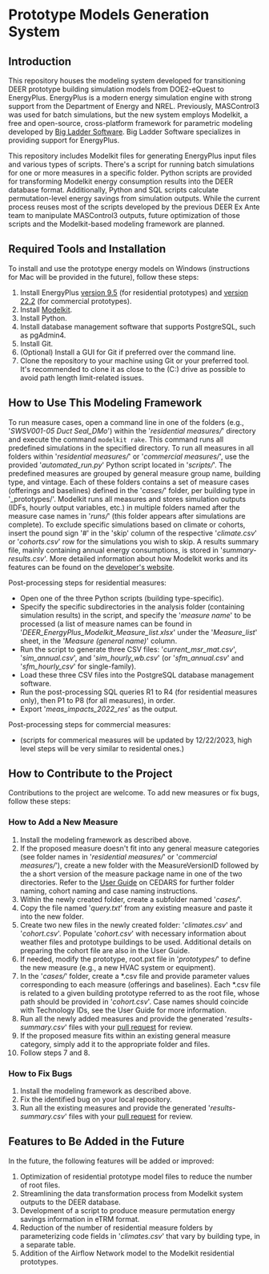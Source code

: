 # Prototype Models Generation System

## Introduction
This repository houses the modeling system developed for transitioning DEER prototype building simulation models from DOE2-eQuest to EnergyPlus. EnergyPlus is a modern energy simulation engine with strong support from the Department of Energy and NREL. Previously, MASControl3 was used for batch simulations, but the new system employs Modelkit, a free and open-source, cross-platform framework for parametric modeling developed by [Big Ladder Software](https://bigladdersoftware.com). Big Ladder Software specializes in providing support for EnergyPlus.

This repository includes Modelkit files for generating EnergyPlus input files and various types of scripts. There's a script for running batch simulations for one or more measures in a specific folder. Python scripts are provided for transforming Modelkit energy consumption results into the DEER database format. Additionally, Python and SQL scripts calculate permutation-level energy savings from simulation outputs. While the current process reuses most of the scripts developed by the previous DEER Ex Ante team to manipulate MASControl3 outputs, future optimization of those scripts and the Modelkit-based modeling framework are planned.

## Required Tools and Installation
To install and use the prototype energy models on Windows (instructions for Mac will be provided in the future), follow these steps:

1. Install EnergyPlus [version 9.5](https://github.com/NREL/EnergyPlus/releases/tag/v9.5.0) (for residential prototypes) and [version 22.2](https://github.com/NREL/EnergyPlus/releases/tag/v22.2.0) (for commercial prototypes).
2. Install [Modelkit](https://share.bigladdersoftware.com/files/modelkit-caboodle-0.9.3+59d2aa1.exe).
3. Install Python.
4. Install database management software that supports PostgreSQL, such as pgAdmin4.
5. Install Git.
6. (Optional) Install a GUI for Git if preferred over the command line.
7. Clone the repository to your machine using Git or your preferred tool. It's recommended to clone it as close to the (C:) drive as possible to avoid path length limit-related issues.

## How to Use This Modeling Framework
To run measure cases, open a command line in one of the folders (e.g., '_SWSV001-05 Duct Seal_DMo_') within the '_residential measures/_' directory and execute the command `modelkit rake`. This command runs all predefined simulations in the specified directory. To run all measures in all folders within '_residential measures/_' or '_commercial measures/_', use the provided '_automated_run.py_' Python script located in '_scripts/_'. The predefined measures are grouped by general measure group name, building type, and vintage. Each of these folders contains a set of measure cases (offerings and baselines) defined in the '_cases/_' folder, per building type in '_prototypes/'. Modelkit runs all measures and stores simulation outputs (IDFs, hourly output variables, etc.) in multiple folders named after the measure case names in '_runs/_' (this folder appears after simulations are complete). To exclude specific simulations based on climate or cohorts, insert the pound sign '#' in the 'skip' column of the respective '_climate.csv_' or '_cohorts.csv_' row for the simulations you wish to skip. A results summary file, mainly containing annual energy consumptions, is stored in '_summary-results.csv_'. More detailed information about how Modelkit works and its features can be found on the [developer's website](https://bigladdersoftware.com/projects/modelkit/).

Post-processing steps for residential measures:
- Open one of the three Python scripts (building type-specific).
- Specify the specific subdirectories in the analysis folder (containing simulation results) in the script, and specify the '_measure name_' to be processed (a list of measure names can be found in '_DEER_EnergyPlus_Modelkit_Measure_list.xlsx_' under the '_Measure_list_' sheet, in the '_Measure (general name)_' column.
- Run the script to generate three CSV files: '_current_msr_mat.csv_', '_sim_annual.csv_', and '_sim_hourly_wb.csv_' (or '_sfm_annual.csv_' and '_sfm_hourly_csv_' for single-family).
- Load these three CSV files into the PostgreSQL database management software.
- Run the post-processing SQL queries R1 to R4 (for residential measures only), then P1 to P8 (for all measures), in order.
- Export '_meas_impacts_2022_res_' as the output.

Post-processing steps for commercial measures:
- (scripts for commerical measures will be updated by 12/22/2023, high level steps will be very similar to residental ones.)

## How to Contribute to the Project
Contributions to the project are welcome. To add new measures or fix bugs, follow these steps:

### How to Add a New Measure
1. Install the modeling framework as described above.
2. If the proposed measure doesn't fit into any general measure categories (see folder names in '_residential measures/_' or '_commercial measures/_'), create a new folder with the MeasureVersionID followed by the a short version of the measure package name in one of the two directories. Refer to the [User Guide](https://cedars.sound-data.com/deer-resources/tools/energy-plus/) on CEDARS for further folder naming, cohort naming and case naming instructions.
3. Within the newly created folder, create a subfolder named '_cases/_'.
4. Copy the file named '_query.txt_' from any existing measure and paste it into the new folder.
5. Create two new files in the newly created folder: '_climates.csv_' and '_cohort.csv_'. Populate '_cohort.csv_' with necessary information about weather files and prototype buildings to be used. Additional details on preparing the cohort file are also in the User Guide.
6. If needed, modify the prototype, root.pxt file in '_prototypes/_' to define the new measure (e.g., a new HVAC system or equipment).
7. In the '_cases/_' folder, create a *.csv file and provide parameter values corresponding to each measure (offerings and baselines). Each *.csv file is related to a given building prototype referred to as the root file, whose path should be provided in '_cohort.csv_'. Case names should coincide with Technology IDs, see the User Guide for more information.
8. Run all the newly added measures and provide the generated '_results-summary.csv_' files with your [pull request](https://docs.github.com/en/pull-requests/collaborating-with-pull-requests/proposing-changes-to-your-work-with-pull-requests/about-pull-requests) for review.
9. If the proposed measure fits within an existing general measure category, simply add it to the appropriate folder and files.
10. Follow steps 7 and 8.

### How to Fix Bugs
1. Install the modeling framework as described above.
2. Fix the identified bug on your local repository.
3. Run all the existing measures and provide the generated '_results-summary.csv_' files with your [pull request](https://docs.github.com/en/pull-requests/collaborating-with-pull-requests/proposing-changes-to-your-work-with-pull-requests/about-pull-requests) for review.

## Features to Be Added in the Future
In the future, the following features will be added or improved:

1. Optimization of residential prototype model files to reduce the number of root files.
2. Streamlining the data transformation process from Modelkit system outputs to the DEER database.
3. Development of a script to produce measure permutation energy savings information in eTRM format.
4. Reduction of the number of residential measure folders by parameterizing code fields in '_climates.csv_' that vary by building type, in a separate table.
5. Addition of the Airflow Network model to the Modelkit residential prototypes.
